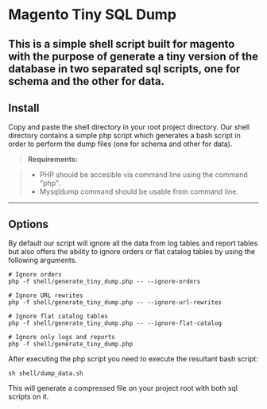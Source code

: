 Magento Tiny SQL Dump
===================


This is a simple shell script built for magento with the purpose of generate a tiny version of the database in two separated sql scripts, one for schema and the other for data.
----------


Install
-------------

Copy and paste the shell directory in your root project directory. Our shell directory contains a simple php script which generates a bash script in order to perform the dump files (one for schema and other for data).

> **Requirements:**

> - PHP should be accesible via command line using the command "php".
> - Mysqldump command should be usable from command line.

----------


Options
-------------

By default our script will ignore all the data from log tables and report tables but also offers the ability to ignore orders or flat catalog tables by using the following arguments.

    # Ignore orders 
    php -f shell/generate_tiny_dump.php -- --ignore-orders

    # Ignore URL rewrites
    php -f shell/generate_tiny_dump.php -- --ignore-url-rewrites
    
    # Ignore flat catalog tables
    php -f shell/generate_tiny_dump.php -- --ignore-flat-catalog
    
    # Ignore only logs and reports
    php -f shell/generate_tiny_dump.php

After executing the php script you need to execute the resultant bash script:

    sh shell/dump_data.sh
    
This will generate a compressed file on your project root with both sql scripts on it.

